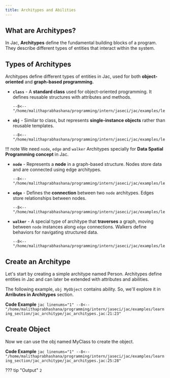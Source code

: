 ```yaml
---
title: Architypes and Abilities
---
```


## What are Architypes?
In Jac, **Architypes** define the fundamental building blocks of a program. They describe different types of entities that interact within the system.


## Types of Architypes

Architypes define different types of entities in Jac, used for both **object-oriented** and **graph-based programming.**

- **`class`** - A **standard class** used for object-oriented programming. It defines reusable structures with attributes and methods.

    ```jac
    --8<-- "/home/malithaprabhashana/programming/intern/jaseci/jac/examples/learning_section/jac_architype/jac_architypes.jac:2:2"
    ```

- **`obj`** - Similar to class, but represents **single-instance objects** rather than reusable templates.

    ```jac
    --8<-- "/home/malithaprabhashana/programming/intern/jaseci/jac/examples/learning_section/jac_architype/jac_architypes.jac:4:4"
    ```

!!! note
    We need `node`, `edge` and `walker` Architypes specially for **Data Spatial Programming concept** in Jac.


- **`node`** - Represents a **node** in a graph-based structure. Nodes store data and are connected using edge architypes.

    ```jac
    --8<-- "/home/malithaprabhashana/programming/intern/jaseci/jac/examples/learning_section/jac_architype/jac_architypes.jac:6:6"
    ```

- **`edge`** - Defines the **connection** between two `node` architypes. Edges store relationships between nodes.

    ```jac
    --8<-- "/home/malithaprabhashana/programming/intern/jaseci/jac/examples/learning_section/jac_architype/jac_architypes.jac:8:8"
    ```

- **`walker`** -  A special type of architype that **traverses** a graph, moving between `node` instances along `edge` connections. Walkers define behaviors for navigating structured data.

    ```jac
    --8<-- "/home/malithaprabhashana/programming/intern/jaseci/jac/examples/learning_section/jac_architype/jac_architypes.jac:10:10"
    ```


## Create an Architype

Let's start by creating a simple architype named Person. Architypes define entities in Jac and can later be extended with attributes and abilities.

The following example, `obj MyObject` contains ability. So, we'll explore it in **Arributes in Architypes** section.

**Code Example**
    ```jac linenums="1"
    --8<-- "/home/malithaprabhashana/programming/intern/jaseci/jac/examples/learning_section/jac_architype/jac_architypes.jac:21:23"
    ```


## Create Object

Now we can use the obj named MyClass to create the object.

**Code Example**
    ```jac linenums="1"
    --8<-- "/home/malithaprabhashana/programming/intern/jaseci/jac/examples/learning_section/jac_architype/jac_architypes.jac:25:28"
    ```

??? tip "Output"
    ```
    2
    ```